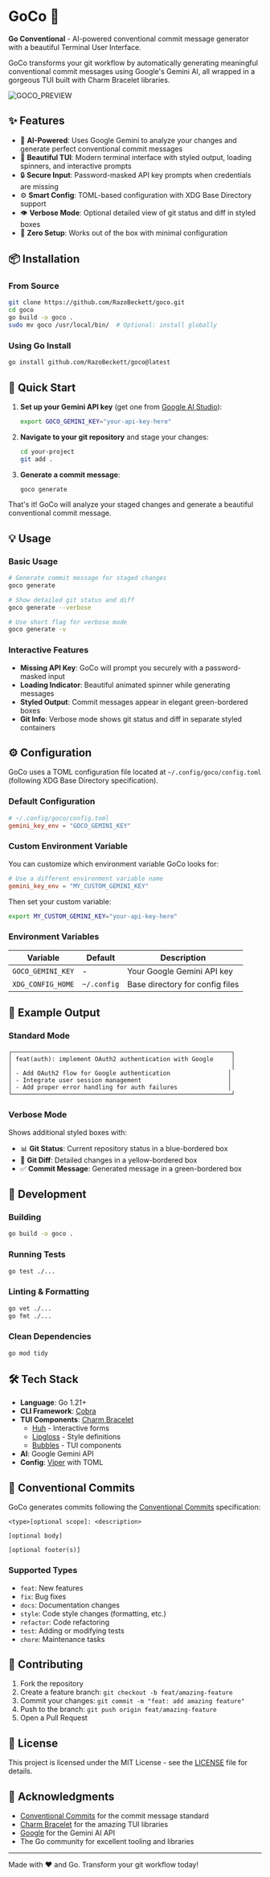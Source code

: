# GoCo 🚀

**Go Conventional** - AI-powered conventional commit message generator with a beautiful Terminal User Interface.

GoCo transforms your git workflow by automatically generating meaningful conventional commit messages using Google's Gemini AI, all wrapped in a gorgeous TUI built with Charm Bracelet libraries.

![GOCO_PREVIEW](demo.gif)

## ✨ Features

- 🤖 **AI-Powered**: Uses Google Gemini to analyze your changes and generate perfect conventional commit messages
- 🎨 **Beautiful TUI**: Modern terminal interface with styled output, loading spinners, and interactive prompts
- 🔒 **Secure Input**: Password-masked API key prompts when credentials are missing
- ⚙️ **Smart Config**: TOML-based configuration with XDG Base Directory support
- 👁️ **Verbose Mode**: Optional detailed view of git status and diff in styled boxes
- 🎯 **Zero Setup**: Works out of the box with minimal configuration

## 📦 Installation

### From Source

```bash
git clone https://github.com/RazoBeckett/goco.git
cd goco
go build -o goco .
sudo mv goco /usr/local/bin/  # Optional: install globally
```

### Using Go Install

```bash
go install github.com/RazoBeckett/goco@latest
```

## 🚀 Quick Start

1. **Set up your Gemini API key** (get one from [Google AI Studio](https://aistudio.google.com/apikey)):
   ```bash
   export GOCO_GEMINI_KEY="your-api-key-here"
   ```

2. **Navigate to your git repository** and stage your changes:
   ```bash
   cd your-project
   git add .
   ```

3. **Generate a commit message**:
   ```bash
   goco generate
   ```

That's it! GoCo will analyze your staged changes and generate a beautiful conventional commit message.

## 💡 Usage

### Basic Usage

```bash
# Generate commit message for staged changes
goco generate

# Show detailed git status and diff
goco generate --verbose

# Use short flag for verbose mode
goco generate -v
```

### Interactive Features

- **Missing API Key**: GoCo will prompt you securely with a password-masked input
- **Loading Indicator**: Beautiful animated spinner while generating messages
- **Styled Output**: Commit messages appear in elegant green-bordered boxes
- **Git Info**: Verbose mode shows git status and diff in separate styled containers

## ⚙️ Configuration

GoCo uses a TOML configuration file located at `~/.config/goco/config.toml` (following XDG Base Directory specification).

### Default Configuration

```toml
# ~/.config/goco/config.toml
gemini_key_env = "GOCO_GEMINI_KEY"
```

### Custom Environment Variable

You can customize which environment variable GoCo looks for:

```toml
# Use a different environment variable name
gemini_key_env = "MY_CUSTOM_GEMINI_KEY"
```

Then set your custom variable:
```bash
export MY_CUSTOM_GEMINI_KEY="your-api-key-here"
```

### Environment Variables

| Variable | Default | Description |
|----------|---------|-------------|
| `GOCO_GEMINI_KEY` | - | Your Google Gemini API key |
| `XDG_CONFIG_HOME` | `~/.config` | Base directory for config files |

## 🎨 Example Output

### Standard Mode
```
┌─────────────────────────────────────────────────────────────┐
│ feat(auth): implement OAuth2 authentication with Google     │
│                                                             │
│ - Add OAuth2 flow for Google authentication                │
│ - Integrate user session management                        │
│ - Add proper error handling for auth failures              │
└─────────────────────────────────────────────────────────────┘
```

### Verbose Mode
Shows additional styled boxes with:
- 📊 **Git Status**: Current repository status in a blue-bordered box
- 📝 **Git Diff**: Detailed changes in a yellow-bordered box
- ✅ **Commit Message**: Generated message in a green-bordered box

## 🔧 Development

### Building

```bash
go build -o goco .
```

### Running Tests

```bash
go test ./...
```

### Linting & Formatting

```bash
go vet ./...
go fmt ./...
```

### Clean Dependencies

```bash
go mod tidy
```

## 🛠️ Tech Stack

- **Language**: Go 1.21+
- **CLI Framework**: [Cobra](https://github.com/spf13/cobra)
- **TUI Components**: [Charm Bracelet](https://charm.sh/)
  - [Huh](https://github.com/charmbracelet/huh) - Interactive forms
  - [Lipgloss](https://github.com/charmbracelet/lipgloss) - Style definitions
  - [Bubbles](https://github.com/charmbracelet/bubbles) - TUI components
- **AI**: Google Gemini API
- **Config**: [Viper](https://github.com/spf13/viper) with TOML

## 📝 Conventional Commits

GoCo generates commits following the [Conventional Commits](https://www.conventionalcommits.org/) specification:

```
<type>[optional scope]: <description>

[optional body]

[optional footer(s)]
```

### Supported Types
- `feat`: New features
- `fix`: Bug fixes
- `docs`: Documentation changes
- `style`: Code style changes (formatting, etc.)
- `refactor`: Code refactoring
- `test`: Adding or modifying tests
- `chore`: Maintenance tasks

## 🤝 Contributing

1. Fork the repository
2. Create a feature branch: `git checkout -b feat/amazing-feature`
3. Commit your changes: `git commit -m "feat: add amazing feature"`
4. Push to the branch: `git push origin feat/amazing-feature`
5. Open a Pull Request

## 📄 License

This project is licensed under the MIT License - see the [LICENSE](LICENSE) file for details.

## 🙏 Acknowledgments

- [Conventional Commits](https://www.conventionalcommits.org/) for the commit message standard
- [Charm Bracelet](https://charm.sh/) for the amazing TUI libraries
- [Google](https://ai.google.dev/) for the Gemini AI API
- The Go community for excellent tooling and libraries

---

Made with ❤️ and Go. Transform your git workflow today!
